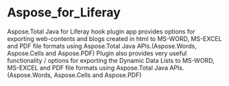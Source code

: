 # Aspose_for_Liferay
Aspose.Total Java for Liferay hook plugin app provides options for exporting web-contents and blogs created in html to MS-WORD, MS-EXCEL and PDF file formats using Aspose.Total Java APIs.(Aspose.Words, Aspose.Cells and Aspose.PDF) Plugin also provides very useful functionality / options for exporting the Dynamic Data Lists to MS-WORD, MS-EXCEL and PDF file formats using Aspose.Total Java APIs. (Aspose.Words, Aspose.Cells and Aspose.PDF)
